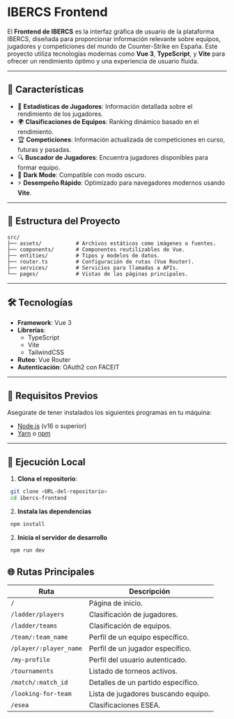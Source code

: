 # IBERCS Frontend

El **Frontend de IBERCS** es la interfaz gráfica de usuario de la plataforma IBERCS, diseñada para proporcionar información relevante sobre equipos, jugadores y competiciones del mundo de Counter-Strike en España. Este proyecto utiliza tecnologías modernas como **Vue 3**, **TypeScript**, y **Vite** para ofrecer un rendimiento óptimo y una experiencia de usuario fluida.

---

## 🚀 Características

- 🌟 **Estadísticas de Jugadores**: Información detallada sobre el rendimiento de los jugadores.
- 🌍 **Clasificaciones de Equipos**: Ranking dinámico basado en el rendimiento.
- 🏆 **Competiciones**: Información actualizada de competiciones en curso, futuras y pasadas.
- 🔍 **Buscador de Jugadores**: Encuentra jugadores disponibles para formar equipo.
- 🎨 **Dark Mode**: Compatible con modo oscuro.
- ⚡ **Desempeño Rápido**: Optimizado para navegadores modernos usando **Vite**.

---

## 📂 Estructura del Proyecto

```plaintext
src/
├── assets/           # Archivos estáticos como imágenes o fuentes.
├── components/       # Componentes reutilizables de Vue.
├── entities/         # Tipos y modelos de datos.
├── router.ts         # Configuración de rutas (Vue Router).
├── services/         # Servicios para llamadas a APIs.
└── pages/            # Vistas de las páginas principales.
```
---

## 🛠️ Tecnologías

- **Framework**: Vue 3
- **Librerías**:
  - TypeScript
  - Vite
  - TailwindCSS
- **Ruteo**: Vue Router
- **Autenticación**: OAuth2 con FACEIT

---
## 🔑 Requisitos Previos

Asegúrate de tener instalados los siguientes programas en tu máquina:

- [Node.js](https://nodejs.org/) (v16 o superior)
- [Yarn](https://yarnpkg.com/) o [npm](https://www.npmjs.com/)

---

## 🚗 Ejecución Local

1. **Clona el repositorio**:

```bash
 git clone <URL-del-repositorio>
 cd ibercs-frontend
```

2. **Instala las dependencias**

```bash
 npm install
```

2. **Inicia el servidor de desarrollo**
```bash
 npm run dev
```

## 🌐 Rutas Principales

| Ruta                      | Descripción                                      |
|---------------------------|--------------------------------------------------|
| `/`                       | Página de inicio.                               |
| `/ladder/players`         | Clasificación de jugadores.                     |
| `/ladder/teams`           | Clasificación de equipos.                       |
| `/team/:team_name`        | Perfil de un equipo específico.                 |
| `/player/:player_name`    | Perfil de un jugador específico.                |
| `/my-profile`             | Perfil del usuario autenticado.                 |
| `/tournaments`            | Listado de torneos activos.                     |
| `/match/:match_id`        | Detalles de un partido específico.              |
| `/looking-for-team`       | Lista de jugadores buscando equipo.             |
| `/esea`                   | Clasificaciones ESEA.                           |

